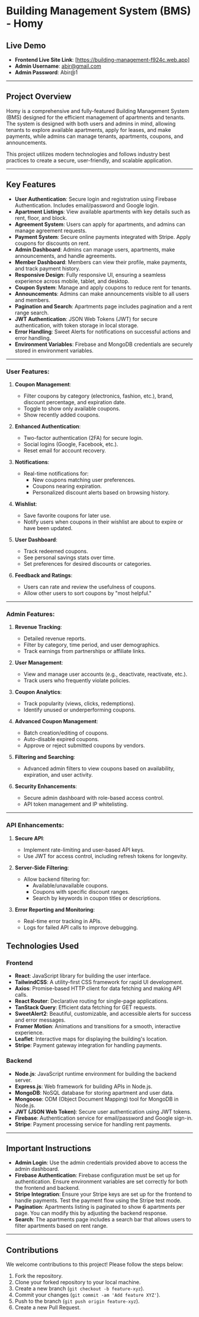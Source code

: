 # **Building Management System (BMS)** - **Homy**

## **Live Demo**
- **Frontend Live Site Link**: [https://building-management-f924c.web.app]
- **Admin Username**: abir@gmail.com
- **Admin Password**: Abir@1

---

## **Project Overview**

Homy is a comprehensive and fully-featured Building Management System (BMS) designed for the efficient management of apartments and tenants. The system is designed with both users and admins in mind, allowing tenants to explore available apartments, apply for leases, and make payments, while admins can manage tenants, apartments, coupons, and announcements. 

This project utilizes modern technologies and follows industry best practices to create a secure, user-friendly, and scalable application.

---

## **Key Features**

- **User Authentication**: Secure login and registration using Firebase Authentication. Includes email/password and Google login.
- **Apartment Listings**: View available apartments with key details such as rent, floor, and block.
- **Agreement System**: Users can apply for apartments, and admins can manage agreement requests.
- **Payment System**: Secure online payments integrated with Stripe. Apply coupons for discounts on rent.
- **Admin Dashboard**: Admins can manage users, apartments, make announcements, and handle agreements.
- **Member Dashboard**: Members can view their profile, make payments, and track payment history.
- **Responsive Design**: Fully responsive UI, ensuring a seamless experience across mobile, tablet, and desktop.
- **Coupon System**: Manage and apply coupons to reduce rent for tenants.
- **Announcements**: Admins can make announcements visible to all users and members.
- **Pagination and Search**: Apartments page includes pagination and a rent range search.
- **JWT Authentication**: JSON Web Tokens (JWT) for secure authentication, with token storage in local storage.
- **Error Handling**: Sweet Alerts for notifications on successful actions and error handling.
- **Environment Variables**: Firebase and MongoDB credentials are securely stored in environment variables.

---
### **User Features**:
1. **Coupon Management**:
   - Filter coupons by category (electronics, fashion, etc.), brand, discount percentage, and expiration date.
   - Toggle to show only available coupons.
   - Show recently added coupons.

2. **Enhanced Authentication**:
   - Two-factor authentication (2FA) for secure login.
   - Social logins (Google, Facebook, etc.).
   - Reset email for account recovery.

3. **Notifications**:
   - Real-time notifications for:
     - New coupons matching user preferences.
     - Coupons nearing expiration.
     - Personalized discount alerts based on browsing history.

4. **Wishlist**:
   - Save favorite coupons for later use.
   - Notify users when coupons in their wishlist are about to expire or have been updated.

5. **User Dashboard**:
   - Track redeemed coupons.
   - See personal savings stats over time.
   - Set preferences for desired discounts or categories.

6. **Feedback and Ratings**:
   - Users can rate and review the usefulness of coupons.
   - Allow other users to sort coupons by "most helpful."

---

### **Admin Features**:
1. **Revenue Tracking**:
   - Detailed revenue reports.
   - Filter by category, time period, and user demographics.
   - Track earnings from partnerships or affiliate links.

2. **User Management**:
   - View and manage user accounts (e.g., deactivate, reactivate, etc.).
   - Track users who frequently violate policies.

3. **Coupon Analytics**:
   - Track popularity (views, clicks, redemptions).
   - Identify unused or underperforming coupons.

4. **Advanced Coupon Management**:
   - Batch creation/editing of coupons.
   - Auto-disable expired coupons.
   - Approve or reject submitted coupons by vendors.

5. **Filtering and Searching**:
   - Advanced admin filters to view coupons based on availability, expiration, and user activity.

6. **Security Enhancements**:
   - Secure admin dashboard with role-based access control.
   - API token management and IP whitelisting.

---

### **API Enhancements**:
1. **Secure API**:
   - Implement rate-limiting and user-based API keys.
   - Use JWT for access control, including refresh tokens for longevity.

2. **Server-Side Filtering**:
   - Allow backend filtering for:
     - Available/unavailable coupons.
     - Coupons with specific discount ranges.
     - Search by keywords in coupon titles or descriptions.

3. **Error Reporting and Monitoring**:
   - Real-time error tracking in APIs.
   - Logs for failed API calls to improve debugging.

## **Technologies Used**

### **Frontend**

- **React**: JavaScript library for building the user interface.
- **TailwindCSS**: A utility-first CSS framework for rapid UI development.
- **Axios**: Promise-based HTTP client for data fetching and making API calls.
- **React Router**: Declarative routing for single-page applications.
- **TanStack Query**: Efficient data fetching for GET requests.
- **SweetAlert2**: Beautiful, customizable, and accessible alerts for success and error messages.
- **Framer Motion**: Animations and transitions for a smooth, interactive experience.
- **Leaflet**: Interactive maps for displaying the building's location.
- **Stripe**: Payment gateway integration for handling payments.

### **Backend**

- **Node.js**: JavaScript runtime environment for building the backend server.
- **Express.js**: Web framework for building APIs in Node.js.
- **MongoDB**: NoSQL database for storing apartment and user data.
- **Mongoose**: ODM (Object Document Mapping) tool for MongoDB in Node.js.
- **JWT (JSON Web Token)**: Secure user authentication using JWT tokens.
- **Firebase**: Authentication service for email/password and Google sign-in.
- **Stripe**: Payment processing service for handling rent payments.

---

## **Important Instructions**

- **Admin Login**: Use the admin credentials provided above to access the admin dashboard.
- **Firebase Authentication**: Firebase configuration must be set up for authentication. Ensure environment variables are set correctly for both the frontend and backend.
- **Stripe Integration**: Ensure your Stripe keys are set up for the frontend to handle payments. Test the payment flow using the Stripe test mode.
- **Pagination**: Apartments listing is paginated to show 6 apartments per page. You can modify this by adjusting the backend response.
- **Search**: The apartments page includes a search bar that allows users to filter apartments based on rent range.

---

## **Contributions**

We welcome contributions to this project! Please follow the steps below:

1. Fork the repository.
2. Clone your forked repository to your local machine.
3. Create a new branch (`git checkout -b feature-xyz`).
4. Commit your changes (`git commit -am 'Add feature XYZ'`).
5. Push to the branch (`git push origin feature-xyz`).
6. Create a new Pull Request.